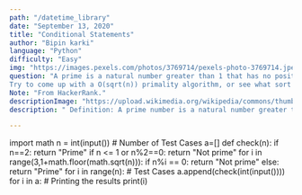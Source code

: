 ```yaml
---
path: "/datetime_library"
date: "September 13, 2020"
title: "Conditional Statements"
author: "Bipin karki"
language: "Python"
difficulty: "Easy"
img: "https://images.pexels.com/photos/3769714/pexels-photo-3769714.jpeg?auto=compress&cs=tinysrgb&dpr=3&h=750&w=1260"
question: "A prime is a natural number greater than 1 that has no positive divisors other than  and itself. Given a number, n, determine and print whether it's Prime or Not Prime.
Try to come up with a O(sqrt(n)) primality algorithm, or see what sort of optimizations you come up with for an O(n) algorithm Else Your algorithm might fail the running time requirements."
Note: "From HackerRank."
descriptionImage: "https://upload.wikimedia.org/wikipedia/commons/thumb/f/f0/Primes-vs-composites.svg/426px-Primes-vs-composites.svg.png"
description: " Definition: A prime number is a natural number greater than 1 that has no positive divisors other than 1 and itself. The first few prime numbers are {2, 3, 5, 7, 11, ….}. And we know that if a number is even > 2 then that can't be a prime number so we have a condition for that. And the second optimization is that we run the program from 3 to square root of the number. Because after the square root the factors repeat in the opposite direction. Hence this method will optimize our code and reduce the time complexity drastically. "

---
```


import math
n = int(input()) # Number of Test Cases
a=[]
def check(n):
    if n==2:
        return "Prime"
    if n <= 1 or n%2==0:
        return "Not prime"
    for i in range(3,1+math.floor(math.sqrt(n))):
        if n%i == 0:
            return "Not prime"
    else:
        return "Prime"
for i in range(n): # Test Cases
    a.append(check(int(input())))
for i in a: # Printing the results
    print(i)

